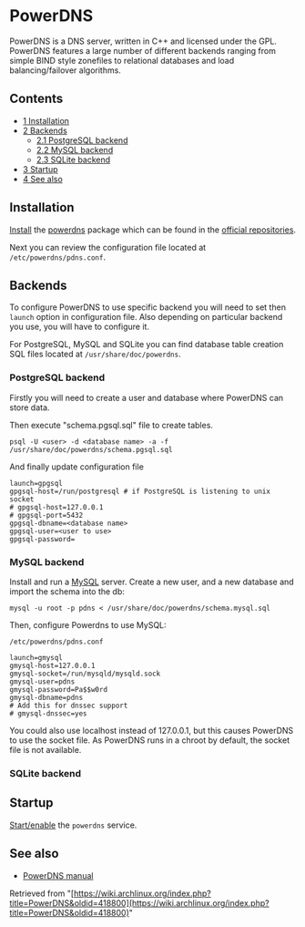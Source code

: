 # PowerDNS

PowerDNS is a DNS server, written in C++ and licensed under the GPL. PowerDNS features a large number of different backends ranging from simple BIND style zonefiles to relational databases and load balancing/failover algorithms.

## Contents

*   [1 Installation](#Installation)
*   [2 Backends](#Backends)
    *   [2.1 PostgreSQL backend](#PostgreSQL_backend)
    *   [2.2 MySQL backend](#MySQL_backend)
    *   [2.3 SQLite backend](#SQLite_backend)
*   [3 Startup](#Startup)
*   [4 See also](#See_also)

## Installation

[Install](/index.php/Install "Install") the [powerdns](https://www.archlinux.org/packages/?name=powerdns) package which can be found in the [official repositories](/index.php/Official_repositories "Official repositories").

Next you can review the configuration file located at `/etc/powerdns/pdns.conf`.

## Backends

To configure PowerDNS to use specific backend you will need to set then `launch` option in configuration file. Also depending on particular backend you use, you will have to configure it.

For PostgreSQL, MySQL and SQLite you can find database table creation SQL files located at `/usr/share/doc/powerdns`.

### PostgreSQL backend

Firstly you will need to create a user and database where PowerDNS can store data.

Then execute "schema.pgsql.sql" file to create tables.

```
psql -U <user> -d <database name> -a -f /usr/share/doc/powerdns/schema.pgsql.sql

```

And finally update configuration file

```
launch=gpgsql
gpgsql-host=/run/postgresql # if PostgreSQL is listening to unix socket
# gpgsql-host=127.0.0.1
# gpgsql-port=5432
gpgsql-dbname=<database name>
gpgsql-user=<user to use>
gpgsql-password=

```

### MySQL backend

Install and run a [MySQL](/index.php/MySQL "MySQL") server. Create a new user, and a new database and import the schema into the db:

 `mysql -u root -p pdns < /usr/share/doc/powerdns/schema.mysql.sql` 

Then, configure Powerdns to use MySQL:

 `/etc/powerdns/pdns.conf` 

```
launch=gmysql
gmysql-host=127.0.0.1
gmysql-socket=/run/mysqld/mysqld.sock
gmysql-user=pdns
gmysql-password=Pa$$w0rd
gmysql-dbname=pdns
# Add this for dnssec support
# gmysql-dnssec=yes
```

You could also use localhost instead of 127.0.0.1, but this causes PowerDNS to use the socket file. As PowerDNS runs in a chroot by default, the socket file is not available.

### SQLite backend

## Startup

[Start/enable](/index.php/Start/enable "Start/enable") the `powerdns` service.

## See also

*   [PowerDNS manual](http://doc.powerdns.com/)

Retrieved from "[https://wiki.archlinux.org/index.php?title=PowerDNS&oldid=418800](https://wiki.archlinux.org/index.php?title=PowerDNS&oldid=418800)"